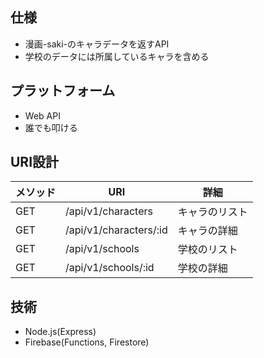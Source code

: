 ## 仕様

- 漫画-saki-のキャラデータを返すAPI
- 学校のデータには所属しているキャラを含める

## プラットフォーム

- Web API
- 誰でも叩ける

## URI設計

| メソッド | URI                    | 詳細          |
| -------- | ---------------------- | ------------- |
| GET      | /api/v1/characters     | キャラのリスト |
| GET      | /api/v1/characters/:id | キャラの詳細　 |    
| GET      | /api/v1/schools        | 学校のリスト   |
| GET      | /api/v1/schools/:id    | 学校の詳細 　  |

## 技術

- Node.js(Express)
- Firebase(Functions, Firestore)

